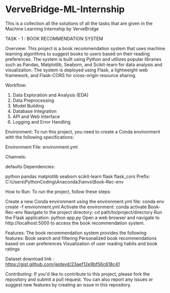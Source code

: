 # VerveBridge-ML-Internship
This is a collection all the solutions of all the tasks that are given in the Machine Learning Internship by VerveBridge

TASK - 1 : BOOK RECOMMENDATION SYSTEM

Overview: This project is a book recommendation system that uses machine learning algorithms to suggest books to users based on their reading preferences. The system is built using Python and utilizes popular libraries such as Pandas, Matplotlib, Seaborn, and Scikit-learn for data analysis and visualization. The system is deployed using Flask, a lightweight web framework, and Flask-CORS for cross-origin resource sharing.

Workflow:
1) Data Exploration and Analysis (EDA)
2) Data Preprocessing
3) Model Building
4) Database Integration
5) API and Web Interface
6) Logging and Error Handling

Environment: To run this project, you need to create a Conda environment with the following specifications:

Environment File: environment.yml

Channels:

defaults
Dependencies:

python
pandas
matplotlib
seaborn
scikit-learn
flask
flask_cors
Prefix: C:\Users\PythonCoding\Anaconda3\envs\Book-Rec-env

How to Run: To run the project, follow these steps:

Create a new Conda environment using the environment.yml file: conda env create -f environment.yml
Activate the environment: conda activate Book-Rec-env
Navigate to the project directory: cd path/to/project/directory
Run the Flask application: python app.py
Open a web browser and navigate to http://localhost:5000 to access the book recommendation system.

Features: The book recommendation system provides the following features:
Book search and filtering
Personalized book recommendations based on user preferences
Visualization of user reading habits and book ratings

Dataset download link : https://gist.github.com/jaidevd/23aef12e9bf56c618c41

Contributing: If you'd like to contribute to this project, please fork the repository and submit a pull request. You can also report any issues or suggest new features by creating an issue in this repository.
